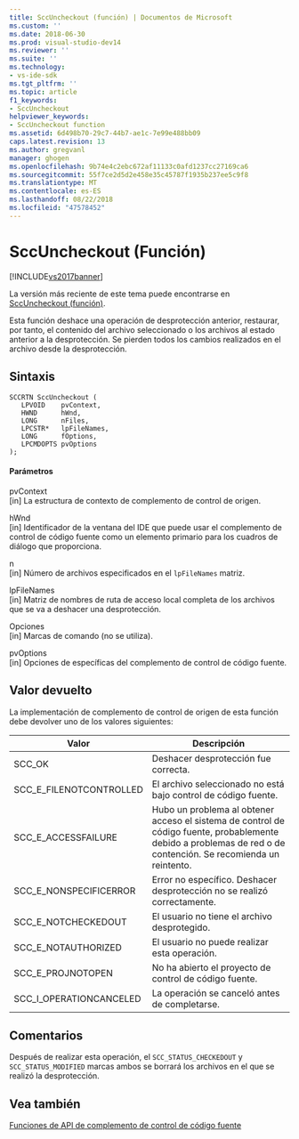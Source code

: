 ```yaml
---
title: SccUncheckout (función) | Documentos de Microsoft
ms.custom: ''
ms.date: 2018-06-30
ms.prod: visual-studio-dev14
ms.reviewer: ''
ms.suite: ''
ms.technology:
- vs-ide-sdk
ms.tgt_pltfrm: ''
ms.topic: article
f1_keywords:
- SccUncheckout
helpviewer_keywords:
- SccUncheckout function
ms.assetid: 6d498b70-29c7-44b7-ae1c-7e99e488bb09
caps.latest.revision: 13
ms.author: gregvanl
manager: ghogen
ms.openlocfilehash: 9b74e4c2ebc672af11133c0afd1237cc27169ca6
ms.sourcegitcommit: 55f7ce2d5d2e458e35c45787f1935b237ee5c9f8
ms.translationtype: MT
ms.contentlocale: es-ES
ms.lasthandoff: 08/22/2018
ms.locfileid: "47578452"
---
```

# <a name="sccuncheckout-function"></a>SccUncheckout (Función)
[!INCLUDE[vs2017banner](../includes/vs2017banner.md)]

La versión más reciente de este tema puede encontrarse en [SccUncheckout (función)](https://docs.microsoft.com/visualstudio/extensibility/sccuncheckout-function).  
  
Esta función deshace una operación de desprotección anterior, restaurar, por tanto, el contenido del archivo seleccionado o los archivos al estado anterior a la desprotección. Se pierden todos los cambios realizados en el archivo desde la desprotección.  
  
## <a name="syntax"></a>Sintaxis  
  
```cpp#  
SCCRTN SccUncheckout (  
   LPVOID    pvContext,  
   HWND      hWnd,  
   LONG      nFiles,  
   LPCSTR*   lpFileNames,  
   LONG      fOptions,  
   LPCMDOPTS pvOptions  
);  
```  
  
#### <a name="parameters"></a>Parámetros  
 pvContext  
 [in] La estructura de contexto de complemento de control de origen.  
  
 hWnd  
 [in] Identificador de la ventana del IDE que puede usar el complemento de control de código fuente como un elemento primario para los cuadros de diálogo que proporciona.  
  
 n  
 [in] Número de archivos especificados en el `lpFileNames` matriz.  
  
 lpFileNames  
 [in] Matriz de nombres de ruta de acceso local completa de los archivos que se va a deshacer una desprotección.  
  
 Opciones  
 [in] Marcas de comando (no se utiliza).  
  
 pvOptions  
 [in] Opciones de específicas del complemento de control de código fuente.  
  
## <a name="return-value"></a>Valor devuelto  
 La implementación de complemento de control de origen de esta función debe devolver uno de los valores siguientes:  
  
|Valor|Descripción|  
|-----------|-----------------|  
|SCC_OK|Deshacer desprotección fue correcta.|  
|SCC_E_FILENOTCONTROLLED|El archivo seleccionado no está bajo control de código fuente.|  
|SCC_E_ACCESSFAILURE|Hubo un problema al obtener acceso el sistema de control de código fuente, probablemente debido a problemas de red o de contención. Se recomienda un reintento.|  
|SCC_E_NONSPECIFICERROR|Error no específico. Deshacer desprotección no se realizó correctamente.|  
|SCC_E_NOTCHECKEDOUT|El usuario no tiene el archivo desprotegido.|  
|SCC_E_NOTAUTHORIZED|El usuario no puede realizar esta operación.|  
|SCC_E_PROJNOTOPEN|No ha abierto el proyecto de control de código fuente.|  
|SCC_I_OPERATIONCANCELED|La operación se canceló antes de completarse.|  
  
## <a name="remarks"></a>Comentarios  
 Después de realizar esta operación, el `SCC_STATUS_CHECKEDOUT` y `SCC_STATUS_MODIFIED` marcas ambos se borrará los archivos en el que se realizó la desprotección.  
  
## <a name="see-also"></a>Vea también  
 [Funciones de API de complemento de control de código fuente](../extensibility/source-control-plug-in-api-functions.md)

